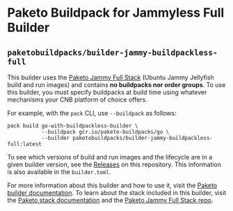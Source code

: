 # Paketo Buildpack for Jammyless Full Builder

## `paketobuildpacks/builder-jammy-buildpackless-full`

This builder uses the [Paketo Jammy Full
Stack](https://github.com/paketo-buildpacks/jammy-full-stack) (Ubuntu Jammy Jellyfish build and run images) and contains **no buildpacks
nor order groups**. To use this builder, you must specify buildpacks at build
time using whatever mechanisms your CNB platform of choice offers.

For example, with the `pack` CLI, use `--buildpack` as follows:
```
pack build go-with-buildpackless-builder \
           --buildpack gcr.io/paketo-buildpacks/go \
           --builder paketobuildpacks/builder-jammy-buildpackless-full:latest
```

To see which versions of build and run images and the lifecycle are in a given
builder version, see the
[Releases](https://github.com/paketo-buildpacks/builder-jammy-buildpackless-full/releases)
on this repository. This information is also available in the `builder.toml`.

For more information about this builder and how to use it, visit the [Paketo
builder documentation](https://paketo.io/docs/builders/).  To learn about the
stack included in this builder, visit the [Paketo stack
documentation](https://paketo.io/docs/stacks/) and the [Paketo Jammy Full Stack
repo](https://github.com/paketo-buildpacks/jammy-full-stack).
